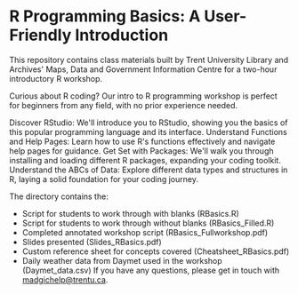 # R Programming Basics: A User-Friendly Introduction
This repository contains class materials built by Trent University Library and Archives' Maps, Data and Government Information Centre for a two-hour introductory R workshop.

Curious about R coding? Our intro to R programming workshop is perfect for beginners from any field, with no prior experience needed.

Discover RStudio: We'll introduce you to RStudio, showing you the basics of this popular programming language and its interface.
Understand Functions and Help Pages: Learn how to use R's functions effectively and navigate help pages for guidance.
Get Set with Packages: We'll walk you through installing and loading different R packages, expanding your coding toolkit.
Understand the ABCs of Data: Explore different data types and structures in R, laying a solid foundation for your coding journey.

The directory contains the:

* Script for students to work through with blanks (RBasics.R)
* Script for students to work through without blanks (RBasics_Filled.R)
* Completed annotated workshop script (RBasics_Fullworkshop.pdf)
* Slides presented (Slides_RBasics.pdf)
* Custom reference sheet for concepts covered (Cheatsheet_RBasics.pdf)
* Daily weather data from Daymet used in the workshop (Daymet_data.csv)
If you have any questions, please get in touch with madgichelp@trentu.ca.
